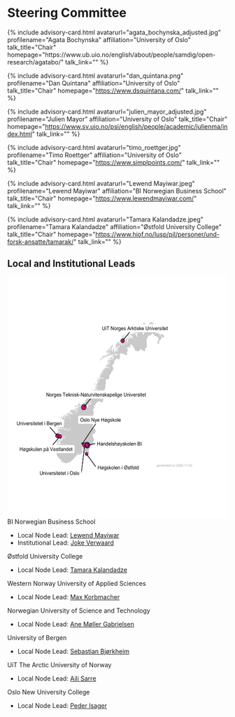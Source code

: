 # Steering Committee

<div id="profile-container">
{% include advisory-card.html avatarurl="agata_bochynska_adjusted.jpg" profilename="Agata Bochynska" affiliation="University of Oslo" talk_title="Chair" homepage="https://www.ub.uio.no/english/about/people/samdig/open-research/agatabo/" talk_link="" %}

{% include advisory-card.html avatarurl="dan_quintana.png" profilename="Dan Quintana" affiliation="University of Oslo" talk_title="Chair" homepage="https://www.dsquintana.com/" talk_link="" %}
  
{% include advisory-card.html avatarurl="julien_mayor_adjusted.jpg" profilename="Julien Mayor" affiliation="University of Oslo" talk_title="Chair" homepage="https://www.sv.uio.no/psi/english/people/academic/julienma/index.html" talk_link="" %}

{% include advisory-card.html avatarurl="timo_roettger.jpg" profilename="Timo Roettger" affiliation="University of Oslo" talk_title="Chair" homepage="https://www.simplpoints.com/" talk_link="" %}

{% include advisory-card.html avatarurl="Lewend Mayiwar.jpeg" profilename="Lewend Mayiwar" affiliation="BI Norwegian Business School" talk_title="Chair" homepage="https://www.lewendmayiwar.com/" talk_link="" %}

{% include advisory-card.html avatarurl="Tamara Kalandadze.jpeg" profilename="Tamara Kalandadze" affiliation="Østfold University College" talk_title="Chair" homepage="https://www.hiof.no/lusp/pil/personer/und-forsk-ansatte/tamarak/" talk_link="" %}
</div>

## Local and Institutional Leads
<img align="left" width="550" height="550" src="img/NORRN_plot.png">

BI Norwegian Business School
- Local Node Lead: [Lewend Mayiwar](https://www.lewendmayiwar.com/)
- Institutional Lead: [Joke Verwaard](https://www.bi.edu/about-bi/employees/research-learning-and-impact/joke-verwaard/)
  
Østfold University College
- Local Node Lead: [Tamara Kalandadze](https://www.hiof.no/lusp/pil/personer/und-forsk-ansatte/tamarak/)

Western Norway University of Applied Sciences
- Local Node Lead: [Max Korbmacher](https://sites.google.com/view/maxkorbmacher/)

Norwegian University of Science and Technology
- Local Node Lead: [Ane Møller Gabrielsen](https://www.ntnu.edu/employees/ane.gabrielsen)

University of Bergen
- Local Node Lead: [Sebastian Bjørkheim](https://www.uib.no/personer/Sebastian.Bj%C3%B8rkheim)

UiT The Arctic University of Norway
- Local Node Lead: [Aili Sarre](https://uit.no/ansatte/aili.sarre)

Oslo New University College
- Local Node Lead: [Peder Isager](https://pedermisager.org/)
